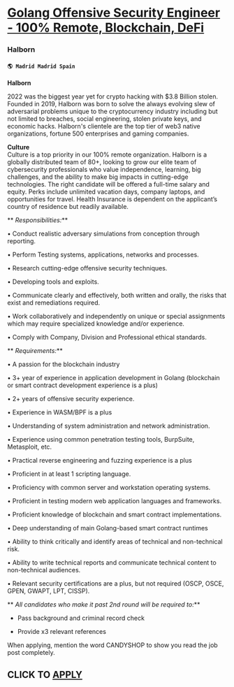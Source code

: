 # [Golang Offensive Security Engineer - 100% Remote, Blockchain, DeFi](https://www.remotewlb.com/apply/golang-offensive-security-engineer-100-remote-blockchain-defi)  
### Halborn  
#### `🌎 Madrid Madrid Spain`  

**Halborn**

2022 was the biggest year yet for crypto hacking with $3.8 Billion stolen. Founded in 2019, Halborn was born to solve the always evolving slew of adversarial problems unique to the cryptocurrency industry including but not limited to breaches, social engineering, stolen private keys, and economic hacks. Halborn's clientele are the top tier of web3 native organizations, fortune 500 enterprises and gaming companies.

 **Culture**  
Culture is a top priority in our 100% remote organization. Halborn is a globally distributed team of 80+, looking to grow our elite team of cybersecurity professionals who value independence, learning, big challenges, and the ability to make big impacts in cutting-edge technologies. The right candidate will be offered a full-time salary and equity. Perks include unlimited vacation days, company laptops, and opportunities for travel. Health Insurance is dependent on the applicant’s country of residence but readily available.

 ** _Responsibilities:_**

• Conduct realistic adversary simulations from conception through reporting.

• Perform Testing systems, applications, networks and processes.

• Research cutting-edge offensive security techniques.

• Developing tools and exploits.

• Communicate clearly and effectively, both written and orally, the risks that exist and remediations required.

• Work collaboratively and independently on unique or special assignments which may require specialized knowledge and/or experience.

• Comply with Company, Division and Professional ethical standards.  
  
 ** _Requirements:_**

• A passion for the blockchain industry

• 3+ year of experience in application development in Golang (blockchain or smart contract development experience is a plus)

• 2+ years of offensive security experience.

• Experience in WASM/BPF is a plus

• Understanding of system administration and network administration.

• Experience using common penetration testing tools, BurpSuite, Metasploit, etc.

• Practical reverse engineering and fuzzing experience is a plus

• Proficient in at least 1 scripting language.

• Proficiency with common server and workstation operating systems.

• Proficient in testing modern web application languages and frameworks.

• Proficient knowledge of blockchain and smart contract implementations.

• Deep understanding of main Golang-based smart contract runtimes

• Ability to think critically and identify areas of technical and non-technical risk.

• Ability to write technical reports and communicate technical content to non-technical audiences.

• Relevant security certifications are a plus, but not required (OSCP, OSCE, GPEN, GWAPT, LPT, CISSP).

 ** _All candidates who make it past 2nd round will be required to:_**

  * Pass background and criminal record check

  * Provide x3 relevant references

When applying, mention the word CANDYSHOP to show you read the job post completely.  
## CLICK TO [APPLY](https://www.remotewlb.com/apply/golang-offensive-security-engineer-100-remote-blockchain-defi)


